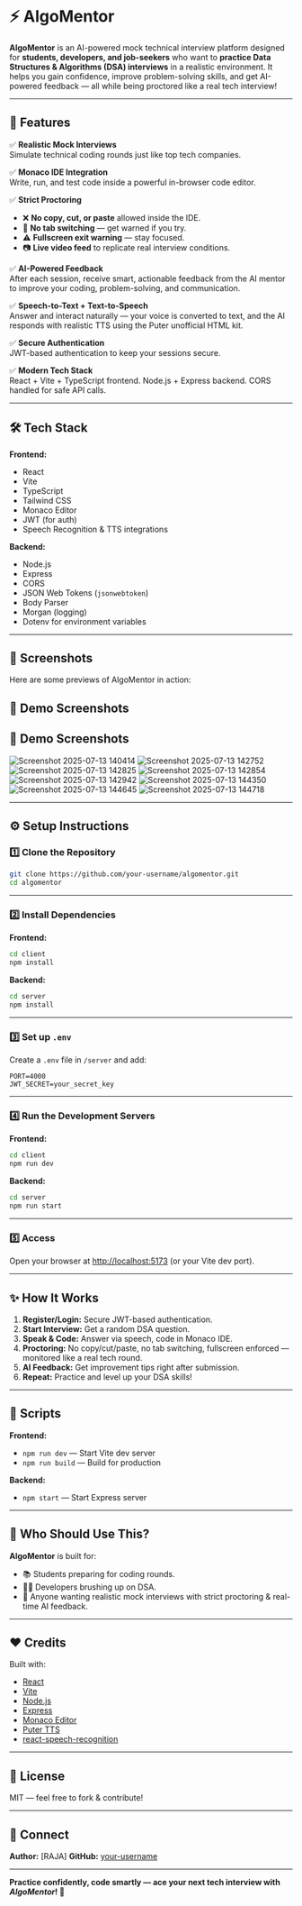 # ⚡️ AlgoMentor

**AlgoMentor** is an AI-powered mock technical interview platform designed for **students, developers, and job-seekers** who want to **practice Data Structures & Algorithms (DSA) interviews** in a realistic environment. It helps you gain confidence, improve problem-solving skills, and get AI-powered feedback — all while being proctored like a real tech interview!

---

## 🚀 Features

✅ **Realistic Mock Interviews**  
Simulate technical coding rounds just like top tech companies.

✅ **Monaco IDE Integration**  
Write, run, and test code inside a powerful in-browser code editor.

✅ **Strict Proctoring**  
- ❌ **No copy, cut, or paste** allowed inside the IDE.
- 🚫 **No tab switching** — get warned if you try.
- ⚠️ **Fullscreen exit warning** — stay focused.
- 📷 **Live video feed** to replicate real interview conditions.

✅ **AI-Powered Feedback**  
After each session, receive smart, actionable feedback from the AI mentor to improve your coding, problem-solving, and communication.

✅ **Speech-to-Text + Text-to-Speech**  
Answer and interact naturally — your voice is converted to text, and the AI responds with realistic TTS using the Puter unofficial HTML kit.

✅ **Secure Authentication**  
JWT-based authentication to keep your sessions secure.

✅ **Modern Tech Stack**  
React + Vite + TypeScript frontend. Node.js + Express backend. CORS handled for safe API calls.

---

## 🛠️ Tech Stack

**Frontend:**
- React
- Vite
- TypeScript
- Tailwind CSS
- Monaco Editor
- JWT (for auth)
- Speech Recognition & TTS integrations

**Backend:**
- Node.js
- Express
- CORS
- JSON Web Tokens (`jsonwebtoken`)
- Body Parser
- Morgan (logging)
- Dotenv for environment variables

---

## 📸 Screenshots

Here are some previews of AlgoMentor in action:

## 📸 Demo Screenshots

## 📸 Demo Screenshots

![Screenshot 2025-07-13 140414](src/images/Screenshot%202025-07-13%20140414.png)
![Screenshot 2025-07-13 142752](src/images/Screenshot%202025-07-13%20142752.png)
![Screenshot 2025-07-13 142825](src/images/Screenshot%202025-07-13%20142825.png)
![Screenshot 2025-07-13 142854](src/images/Screenshot%202025-07-13%20142854.png)
![Screenshot 2025-07-13 142942](src/images/Screenshot%202025-07-13%20142942.png)
![Screenshot 2025-07-13 144350](src/images/Screenshot%202025-07-13%20144350.png)
![Screenshot 2025-07-13 144645](src/images/Screenshot%202025-07-13%20144645.png)
![Screenshot 2025-07-13 144718](src/images/Screenshot%202025-07-13%20144718.png)





---

## ⚙️ Setup Instructions

### 1️⃣ Clone the Repository
```bash
git clone https://github.com/your-username/algomentor.git
cd algomentor
````

---

### 2️⃣ Install Dependencies

**Frontend:**

```bash
cd client
npm install
```

**Backend:**

```bash
cd server
npm install
```

---

### 3️⃣ Set up `.env`

Create a `.env` file in `/server` and add:

```env
PORT=4000
JWT_SECRET=your_secret_key
```

---

### 4️⃣ Run the Development Servers

**Frontend:**

```bash
cd client
npm run dev
```

**Backend:**

```bash
cd server
npm run start
```

---

### 5️⃣ Access

Open your browser at [http://localhost:5173](http://localhost:5173) (or your Vite dev port).

---

## ✨ How It Works

1. **Register/Login:** Secure JWT-based authentication.
2. **Start Interview:** Get a random DSA question.
3. **Speak & Code:** Answer via speech, code in Monaco IDE.
4. **Proctoring:** No copy/cut/paste, no tab switching, fullscreen enforced — monitored like a real tech round.
5. **AI Feedback:** Get improvement tips right after submission.
6. **Repeat:** Practice and level up your DSA skills!

---

## 📜 Scripts

**Frontend:**

* `npm run dev` — Start Vite dev server
* `npm run build` — Build for production

**Backend:**

* `npm start` — Start Express server

---

## 📢 Who Should Use This?

**AlgoMentor** is built for:

* 📚 Students preparing for coding rounds.
* 👨‍💻 Developers brushing up on DSA.
* 🎯 Anyone wanting realistic mock interviews with strict proctoring & real-time AI feedback.

---

## ❤️ Credits

Built with:

* [React](https://react.dev/)
* [Vite](https://vitejs.dev/)
* [Node.js](https://nodejs.org/)
* [Express](https://expressjs.com/)
* [Monaco Editor](https://microsoft.github.io/monaco-editor/)
* [Puter TTS](https://puter.com/)
* [react-speech-recognition](https://www.npmjs.com/package/react-speech-recognition)

---

## 📄 License

MIT — feel free to fork & contribute!

---

## 🔗 Connect

**Author:** \[RAJA]
**GitHub:** [your-username](https://github.com/rajaXcodes)

---

**Practice confidently, code smartly — ace your next tech interview with *AlgoMentor*! 🚀**

```
